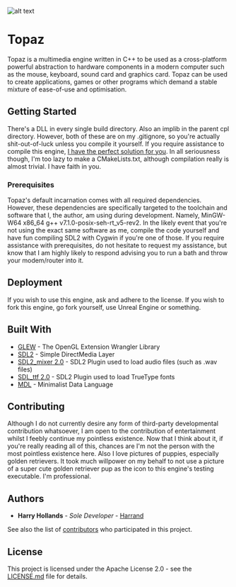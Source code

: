 ![alt text](https://github.com/Harrand/Topaz/blob/master/res/exe/topaz_test.ico "Topaz")
# Topaz

Topaz is a multimedia engine written in C++ to be used as a cross-platform powerful abstraction to hardware components in a modern computer such as the mouse, keyboard, sound card and graphics card. Topaz can be used to create applications, games or other programs which demand a stable mixture of ease-of-use and optimisation.

## Getting Started

There's a DLL in every single build directory. Also an implib in the parent cpl directory. However, both of these are on my .gitignore, so you're actually shit-out-of-luck unless you compile it yourself. If you require assistance to compile this engine, [I have the perfect solution for you](http://lmgtfy.com/?q=learn+c%2B%2B). In all seriousness though, I'm too lazy to make a CMakeLists.txt, although compilation really is almost trivial. I have faith in you.

### Prerequisites

Topaz's default incarnation comes with all required dependencies. However, these dependencies are specifically targeted to the toolchain and software that I, the author, am using during development. Namely, MinGW-W64 x86_64 g++ v7.1.0-posix-seh-rt_v5-rev2. In the likely event that you're not using the exact same software as me, compile the code yourself and have fun compiling SDL2 with Cygwin if you're one of those. If you require assistance with prerequisites, do not hesitate to request my assistance, but know that I am highly likely to respond advising you to run a bath and throw your modem/router into it.

## Deployment

If you wish to use this engine, ask and adhere to the license. If you wish to fork this engine, go fork yourself, use Unreal Engine or something.

## Built With

* [GLEW](http://glew.sourceforge.net/) - The OpenGL Extension Wrangler Library
* [SDL2](https://www.libsdl.org/) - Simple DirectMedia Layer
* [SDL2_mixer 2.0](https://www.libsdl.org/projects/SDL_mixer/) - SDL2 Plugin used to load audio files (such as .wav files)
* [SDL_ttf 2.0](https://www.libsdl.org/projects/SDL_ttf/) - SDL2 Plugin used to load TrueType fonts
* [MDL](https://github.com/Harrand/MDL) - Minimalist Data Language

## Contributing

Although I do not currently desire any form of third-party developmental contribution whatsoever, I am open to the contribution of entertainment whilst I feebly continue my pointless existence. Now that I think about it, if you're really reading all of this, chances are I'm not the person with the most pointless existence here. Also I love pictures of puppies, especially golden retrievers. It took much willpower on my behalf to not use a picture of a super cute golden retriever pup as the icon to this engine's testing executable. I'm professional.

## Authors

* **Harry Hollands** - *Sole Developer* - [Harrand](https://github.com/Harrand)

See also the list of [contributors](https://github.com/Harrand/Topaz/contributors) who participated in this project.

## License

This project is licensed under the Apache License 2.0 - see the [LICENSE.md](LICENSE.md) file for details.
